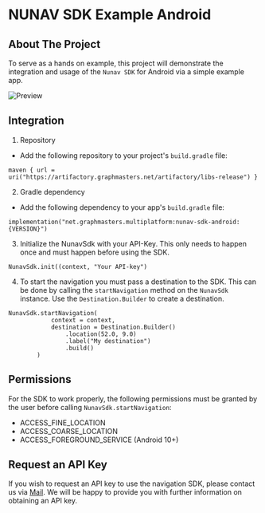 # NUNAV SDK Example Android

## About The Project

To serve as a hands on example, this project will demonstrate the integration and usage of the `Nunav SDK` for Android
via a simple example app.

![Preview](docs/navigation.gif)

## Integration

1. Repository
* Add the following repository to your project's `build.gradle` file:

```
maven { url = uri("https://artifactory.graphmasters.net/artifactory/libs-release") }
```

2. Gradle dependency
* Add the following dependency to your app's `build.gradle` file:

```
implementation("net.graphmasters.multiplatform:nunav-sdk-android:{VERSION}")
```

3. Initialize the NunavSdk with your API-Key. This only needs to happen once and must happen before using the SDK.

```
NunavSdk.init((context, "Your API-key")
```

4. To start the navigation you must pass a destination to the SDK. This can be done by calling the `startNavigation`
   method on the `NunavSdk` instance. Use the `Destination.Builder` to create a destination.

```
NunavSdk.startNavigation(
            context = context,
            destination = Destination.Builder()
                .location(52.0, 9.0)
                .label("My destination")
                .build()
        )
```

## Permissions

For the SDK to work properly, the following permissions must be granted by the user before
calling `NunavSdk.startNavigation`:

* ACCESS_FINE_LOCATION
* ACCESS_COARSE_LOCATION
* ACCESS_FOREGROUND_SERVICE (Android 10+)

## Request an API Key

If you wish to request an API key to use the navigation SDK, please contact us via [Mail](mailto:support@graphmasters.net). We will be happy to provide you with further information on obtaining an API key.


